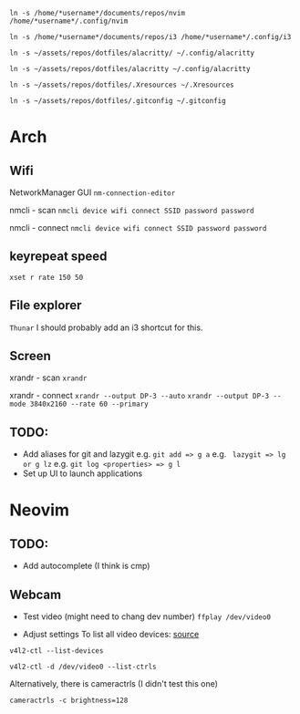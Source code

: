 ```ln -s /home/*username*/documents/repos/nvim /home/*username*/.config/nvim ```

```ln -s /home/*username*/documents/repos/i3 /home/*username*/.config/i3 ```

```ln -s ~/assets/repos/dotfiles/alacritty/ ~/.config/alacritty```

```ln -s ~/assets/repos/dotfiles/alacritty ~/.config/alacritty```

```ln -s ~/assets/repos/dotfiles/.Xresources ~/.Xresources```

```ln -s ~/assets/repos/dotfiles/.gitconfig ~/.gitconfig```

 
# Arch
## Wifi
NetworkManager GUI
```nm-connection-editor```

nmcli - scan
```nmcli device wifi connect SSID password password```

nmcli - connect
```nmcli device wifi connect SSID password password```

## keyrepeat speed
```xset r rate 150 50```

## File explorer
```Thunar```
I should probably add an i3 shortcut for this.

## Screen
xrandr - scan
```xrandr```

xrandr - connect
```xrandr --output DP-3 --auto```
```xrandr --output DP-3 --mode 3840x2160 --rate 60 --primary```

## TODO:
- Add aliases for git and lazygit
e.g. ``` git add => g a ```
e.g. ``` lazygit => lg or g lz```
e.g. ``` git log <properties> => g l ```
- Set up UI to launch applications

# Neovim 

## TODO:
- Add autocomplete (I think is cmp)


## Webcam
- Test video (might need to chang dev number)
```ffplay /dev/video0```

- Adjust settings
To list all video devices: [source](https://wiki.archlinux.org/title/webcam_setup)

```v4l2-ctl --list-devices```

```v4l2-ctl -d /dev/video0 --list-ctrls```

Alternatively, there is cameractrls (I didn't test this one)

```cameractrls -c brightness=128```
